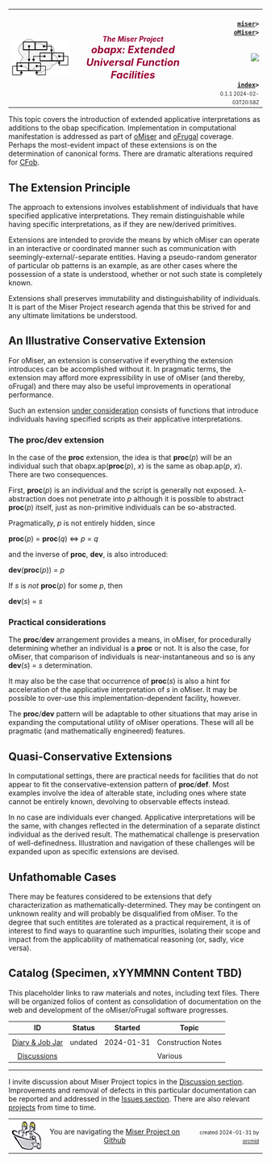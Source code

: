 <!-- index.md 0.1.1                 UTF-8                         2024-02-03
     ----1----|----2----|----3----|----4----|----5----|----6----|----7----|--*
     source <https://github.com/orcmid/miser/blob/master/docs/obapx/index.md>
     publication <https://orcmid.github.io/miser/obapx/>
     -->
<table border="0" width="100%">
  <tr>
    <td width="25%" align="left" height="6">
       <a href="../" title="The Miser Project on GitHub">
       <img src="../images/misertheory-logo.png" /></a>
    </td>
       <td width="48%" height="6"><p align="center"><font color="#990033"><strong>
	<i>The Miser Project</i><br />
    <i><big><big>obapx: Extended Universal Function Facilities</big></big></i></strong></font></p>
    </td>
    <td width="27%" height="6" valign="middle" align="right">
      <b><code>
	  <a href="../" target="_top">miser</a>&gt;
      <a href="./" target="_top">oMiser</a>&gt;
      </code></b>
      <br /><br />
      <a href="https://clustrmaps.com/site/1bw9w" title="Visit tracker">
            <img src="//www.clustrmaps.com/map_v2.png?d=3-2eQV4fOuelVHp_YtztZ0hl9Uj4ei9zLKw_nRgCgyM&cl=ffffff" />
      </a>
      <br /><br />
      <b><code>
         <a href="index.html" target="_top">index</a>&gt;</code></b>
      <br />
      <small><small>
        0.1.1 2024-02-03T20:58Z<!-- MAINTAIN THIS MANUALLY -->
      </small></small>
      </td>
  </tr>
</table>

This topic covers the introduction of extended applicative interpretations
as additions to the obap specification.  Implementation in computational
manifestation is addressed as part of [oMiser](../oMiser) and
[oFrugal](../oFrugal) coverage.  Perhaps the most-evident impact of these
extensions is on the determination of canonical forms.  There are dramatic
alterations required for [CFob](../ob/CFob.txt).

## The Extension Principle

The approach to extensions involves establishment of individuals that have
specified applicative interpretations.  They remain distinguishable while
having specific interpretations, as if they are new/derived primitives.

Extensions are intended to provide the means by which oMiser can operate in
an interactive or coordinated manner such as communication with
seemingly-external/-separate entities.  Having a pseudo-random generator of
particular ob patterns is an example, as are other cases where the possession
of a state is understood, whether or not such state is completely known.

Extensions shall preserves immutability and distinguishability of individuals.
It is part of the Miser Project research agenda that this be strived for and
any ultimate limitations be understood.

## An Illustrative Conservative Extension

For oMiser, an extension is conservative if everything the extension
introduces can be accomplished without it.  In pragmatic terms, the extension
may afford more expressibility in use of oMiser (and thereby, oFrugal) and
there may also be useful improvements in operational performance.

Such an extension
[under consideration](https://github.com/orcmid/miser/discussions/47) consists
of functions that introduce individuals having specified scripts as their
applicative interpretations.

### The proc/dev extension

In the case of the **proc** extension, the idea is that **proc**(_p_) will be
an individual such that obapx.ap(**proc**(_p_), _x_) is the same as
obap.ap(_p_, _x_).  There are two consequences.

First, **proc**(_p_) is an individual and the script is generally not exposed.
λ-abstraction does not penetrate into _p_ although it is possible to
abstract **proc**(_p_) itself, just as non-primitive individuals can be
so-abstracted.

Pragmatically, _p_ is not entirely hidden, since

**proc**(_p_) = **proc**(_q_) ⇔ _p_ = _q_

and the inverse of **proc**, **dev**, is also introduced:

**dev**(**proc**(_p_)) = _p_

If _s_ is _not_ **proc**(_p_) for some _p_, then

**dev**(_s_) = _s_

### Practical considerations

The **proc**/**dev** arrangement provides a means, in oMiser, for procedurally
determining whether an individual is a **proc** or not.  It is also the case,
for oMiser, that comparison of individuals is near-instantaneous and so is
any **dev**(_s_) = _s_ determination.

It may also be the case that occurrence of **proc**(_s_) is also a hint for
acceleration of the applicative interpretation of _s_ in oMiser.  It may be
possible to over-use this implementation-dependent facility, however.

The **proc**/**dev** pattern will be adaptable to other situations that may
arise in expanding the computational utility of oMiser operations.  These will
all be pragmatic (and mathematically engineered) features.

## Quasi-Conservative Extensions

In computational settings, there are practical needs for facilities that do
not appear to fit the conservative-extension pattern of **proc**/**def**.
Most examples involve the idea of alterable state, including ones where state
cannot be entirely known, devolving to observable effects instead.

In no case are individuals ever changed.  Applicative interpretations will
be the same, with changes reflected in the determination of a separate
distinct individual as the derived result.  The mathematical challenge is
preservation of well-definedness.  Illustration and navigation of these
challenges will be expanded upon as specific extensions are devised.

## Unfathomable Cases

There may be features considered to be extensions that defy characterization
as mathematically-determined.  They may be contingent on unknown reality and
will probably be disqualified from oMiser.  To the degree that such entitites
are tolerated as a practical requirement, it is of interest to find ways to
quarantine such impurities, isolating their scope and impact from the
applicability of mathematical reasoning (or, sadly, vice versa).

## Catalog (Specimen, xYYMMNN Content TBD)

This placeholder links to raw materials and notes, including text files.
There will be organized folios of content as consolidation of documentation
on the web and development of the oMiser/oFrugal software progresses.

| **ID**                          | **Status**       | **Started** | **Topic** |
|   :-:                           |   :-:            |  :-:        |  ---  |
|                                 |                  |             |       |
| [Diary & Job Jar](c000000.htm)  | undated          | 2024-01-31  | Construction Notes |
|                                 |                  |             |       |
| [Discussions](https://github.com/orcmid/miser/discussions) |  |  | Various |

----

I invite discussion about Miser Project topics in the
[Discussion section](https://github.com/orcmid/miser/discussions).
Improvements and removal of defects in this particular documentation can be
reported and addressed in the
[Issues section](https://github.com/orcmid/miser/issues).  There are also
relevant [projects](https://github.com/orcmid/miser/projects?type=classic)
from time to time.

<table border="0" cellspacing="3" width="100%">
  <tr>
    <td width="14%">
	<a href="index.htm" target="_top">
       <img border="0" src="../images/hardhat-thumb.gif" alt="Hard Hat Area"
            align="left" width="80" height="57">
       </a>
    </td>
    <td width="54%" valign="middle" align="center">
      You are navigating the <a href="../">Miser Project on Github</a></td>
    <td width="30%">
      <p align="right"><font size="-2">created 2024-01-31 by
         <a target="_top" href="../../orcmid">orcmid</a> </font></p>
    </td>
  </tr>
</table>
<!--


  0.1.1  2024-02-03T20:58Z Introduce the problem of reality-contingency.
  0.1.0  2024-02-03T19:25Z Explain concervative/quasi-conservative extension
  0.0.4  2024-02-02T03:44Z Fix typo
  0.0.3  2024-02-01T18:49Z Correct table layout
  0.0.2  2024-02-01T18:02Z Add proc/dev illustration
  0.0.1  2024-02-01T04:38Z Expland, add Discussion link
  0.0.0  2024-01-31T21:44Z Initial placeholder from oMiser 0.0.4 boilerplate


               *** end of miser/docs/obapx/index.md ***                  -->
